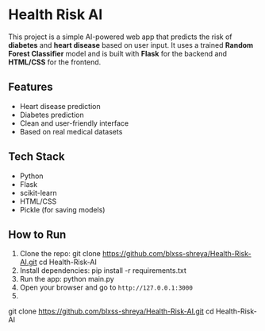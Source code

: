 # Health Risk AI

This project is a simple AI-powered web app that predicts the risk of **diabetes** and **heart disease** based on user input. It uses a trained **Random Forest Classifier** model and is built with **Flask** for the backend and **HTML/CSS** for the frontend.

## Features

- Heart disease prediction
- Diabetes prediction
- Clean and user-friendly interface
- Based on real medical datasets

## Tech Stack

- Python
- Flask
- scikit-learn
- HTML/CSS
- Pickle (for saving models)

## How to Run

1. Clone the repo:
   git clone https://github.com/blxss-shreya/Health-Risk-AI.git
  cd Health-Risk-AI
2. Install dependencies:
   pip install -r requirements.txt
3. Run the app:
   python main.py
4. Open your browser and go to `http://127.0.0.1:3000`
5. 
  git clone https://github.com/blxss-shreya/Health-Risk-AI.git
  cd Health-Risk-AI


